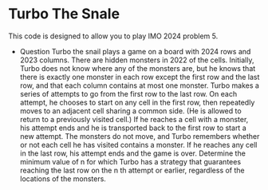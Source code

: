 # Turbo The Snale

This code is designed to allow you to play IMO 2024 problem 5.

* Question
Turbo the snail plays a game on a board with 2024 rows and 2023 columns. There
are hidden monsters in 2022 of the cells. Initially, Turbo does not know where any of the monsters
are, but he knows that there is exactly one monster in each row except the first row and the last
row, and that each column contains at most one monster.
Turbo makes a series of attempts to go from the first row to the last row. On each attempt, he chooses
to start on any cell in the first row, then repeatedly moves to an adjacent cell sharing a common
side. (He is allowed to return to a previously visited cell.) If he reaches a cell with a monster, his
attempt ends and he is transported back to the first row to start a new attempt. The monsters do
not move, and Turbo remembers whether or not each cell he has visited contains a monster. If he
reaches any cell in the last row, his attempt ends and the game is over.
Determine the minimum value of n for which Turbo has a strategy that guarantees reaching the last
row on the n
th attempt or earlier, regardless of the locations of the monsters.
